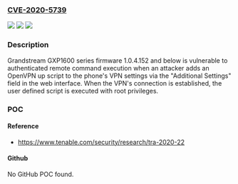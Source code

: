 ### [CVE-2020-5739](https://cve.mitre.org/cgi-bin/cvename.cgi?name=CVE-2020-5739)
![](https://img.shields.io/static/v1?label=Product&message=Grandstream%20GXP1600%20Series&color=blue)
![](https://img.shields.io/static/v1?label=Version&message=n%2Fa&color=blue)
![](https://img.shields.io/static/v1?label=Vulnerability&message=CWE-94&color=brighgreen)

### Description

Grandstream GXP1600 series firmware 1.0.4.152 and below is vulnerable to authenticated remote command execution when an attacker adds an OpenVPN up script to the phone's VPN settings via the "Additional Settings" field in the web interface. When the VPN's connection is established, the user defined script is executed with root privileges.

### POC

#### Reference
- https://www.tenable.com/security/research/tra-2020-22

#### Github
No GitHub POC found.

